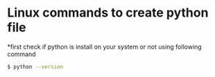 # Linux commands to create python file
   *first check if python is install on your system or not using following command
  ```sh
  $ python --version
 
  ```